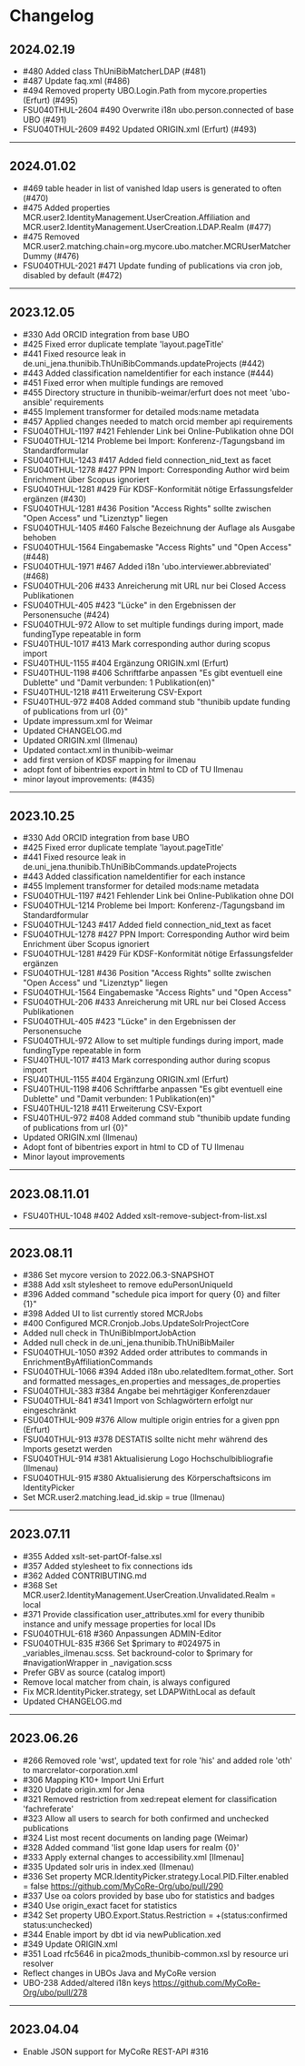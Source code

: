 # Changelog

## 2024.02.19

- #480 Added class ThUniBibMatcherLDAP (#481)
- #487 Update faq.xml (#486)
- #494 Removed property UBO.Login.Path from mycore.properties (Erfurt) (#495)
- FSU040THUL-2604 #490 Overwrite i18n ubo.person.connected of base UBO (#491)
- FSU040THUL-2609 #492 Updated ORIGIN.xml (Erfurt) (#493)
---

## 2024.01.02

- #469 table header in list of vanished ldap users is generated to often (#470)
- #475 Added properties MCR.user2.IdentityManagement.UserCreation.Affiliation and MCR.user2.IdentityManagement.UserCreation.LDAP.Realm (#477)
- #475 Removed MCR.user2.matching.chain=org.mycore.ubo.matcher.MCRUserMatcherDummy (#476)
- FSU040THUL-2021 #471 Update funding of publications via cron job, disabled by default (#472)
---

## 2023.12.05

- #330 Add ORCID integration from base UBO
- #425 Fixed error duplicate template 'layout.pageTitle'
- #441 Fixed resource leak in de.uni_jena.thunibib.ThUniBibCommands.updateProjects (#442)
- #443 Added classification nameIdentifier for each instance (#444)
- #451 Fixed error when multiple fundings are removed
- #455 Directory structure in thunibib-weimar/erfurt does not meet 'ubo-ansible' requirements
- #455 Implement transformer for detailed mods:name metadata
- #457 Applied changes needed to match orcid member api requirements
- FSU040THUL-1197 #421 Fehlender Link bei Online-Publikation ohne DOI
- FSU040THUL-1214 Probleme bei Import: Konferenz-/Tagungsband im Standardformular
- FSU040THUL-1243 #417 Added field connection_nid_text as facet
- FSU040THUL-1278 #427 PPN Import: Corresponding Author wird beim Enrichment über Scopus ignoriert
- FSU040THUL-1281 #429 Für KDSF-Konformität nötige Erfassungsfelder ergänzen (#430)
- FSU040THUL-1281 #436 Position "Access Rights" sollte zwischen "Open Access" und "Lizenztyp" liegen
- FSU040THUL-1405 #460 Falsche Bezeichnung der Auflage als Ausgabe behoben
- FSU040THUL-1564  Eingabemaske "Access Rights" und "Open Access" (#448)
- FSU040THUL-1971 #467 Added i18n 'ubo.interviewer.abbreviated' (#468)
- FSU040THUL-206 #433 Anreicherung mit URL nur bei Closed Access Publikationen
- FSU040THUL-405 #423 "Lücke" in den Ergebnissen der Personensuche (#424)
- FSU040THUL-972 Allow to set multiple fundings during import, made fundingType repeatable in form
- FSU40THUL-1017 #413 Mark corresponding author during scopus import
- FSU40THUL-1155 #404 Ergänzung ORIGIN.xml (Erfurt)
- FSU40THUL-1198 #406 Schriftfarbe anpassen "Es gibt eventuell eine Dublette" und "Damit verbunden: 1 Publikation(en)"
- FSU40THUL-1218 #411 Erweiterung CSV-Export
- FSU40THUL-972 #408 Added command stub "thunibib update funding of publications from url {0}"
- Update impressum.xml for Weimar
- Updated CHANGELOG.md
- Updated ORIGIN.xml (Ilmenau)
- Updated contact.xml in thunibib-weimar
- add first version of KDSF mapping for ilmenau
- adopt font of bibentries export in html to CD of TU Ilmenau
- minor layout improvements: (#435)
---

## 2023.10.25

- #330 Add ORCID integration from base UBO
- #425 Fixed error duplicate template 'layout.pageTitle'
- #441 Fixed resource leak in de.uni_jena.thunibib.ThUniBibCommands.updateProjects
- #443 Added classification nameIdentifier for each instance
- #455 Implement transformer for detailed mods:name metadata
- FSU040THUL-1197 #421 Fehlender Link bei Online-Publikation ohne DOI
- FSU040THUL-1214 Probleme bei Import: Konferenz-/Tagungsband im Standardformular
- FSU040THUL-1243 #417 Added field connection_nid_text as facet
- FSU040THUL-1278 #427 PPN Import: Corresponding Author wird beim Enrichment über Scopus ignoriert
- FSU040THUL-1281 #429 Für KDSF-Konformität nötige Erfassungsfelder ergänzen
- FSU040THUL-1281 #436 Position "Access Rights" sollte zwischen "Open Access" und "Lizenztyp" liegen
- FSU040THUL-1564  Eingabemaske "Access Rights" und "Open Access"
- FSU040THUL-206 #433 Anreicherung mit URL nur bei Closed Access Publikationen
- FSU040THUL-405 #423 "Lücke" in den Ergebnissen der Personensuche
- FSU040THUL-972 Allow to set multiple fundings during import, made fundingType repeatable in form
- FSU40THUL-1017 #413 Mark corresponding author during scopus import
- FSU40THUL-1155 #404 Ergänzung ORIGIN.xml (Erfurt)
- FSU40THUL-1198 #406 Schriftfarbe anpassen "Es gibt eventuell eine Dublette" und "Damit verbunden: 1 Publikation(en)"
- FSU40THUL-1218 #411 Erweiterung CSV-Export
- FSU40THUL-972 #408 Added command stub "thunibib update funding of publications from url {0}"
- Updated ORIGIN.xml (Ilmenau)
- Adopt font of bibentries export in html to CD of TU Ilmenau
- Minor layout improvements
---

## 2023.08.11.01

- FSU40THUL-1048 #402 Added xslt-remove-subject-from-list.xsl
---


## 2023.08.11

- #386 Set mycore version to 2022.06.3-SNAPSHOT
- #388 Add xslt stylesheet to remove eduPersonUniqueId
- #396 Added command "schedule pica import for query {0} and filter {1}"
- #398 Added UI to list currently stored MCRJobs
- #400 Configured MCR.Cronjob.Jobs.UpdateSolrProjectCore
- Added null check in ThUniBibImportJobAction
- Added null check in de.uni_jena.thunibib.ThUniBibMailer
- FSU040THUL-1050 #392 Added order attributes to commands in EnrichmentByAffiliationCommands
- FSU040THUL-1066 #394 Added i18n ubo.relatedItem.format_other. Sort and formatted messages_en.properties and messages_de.properties
- FSU040THUL-383 #384 Angabe bei mehrtägiger Konferenzdauer
- FSU040THUL-841 #341 Import von Schlagwörtern erfolgt nur eingeschränkt
- FSU040THUL-909 #376 Allow multiple origin entries for a given ppn (Erfurt)
- FSU040THUL-913 #378 DESTATIS sollte nicht mehr während des Imports gesetzt werden
- FSU040THUL-914 #381 Aktualisierung Logo Hochschulbibliografie (Ilmenau)
- FSU040THUL-915 #380 Aktualisierung des Körperschaftsicons im IdentityPicker
- Set MCR.user2.matching.lead_id.skip = true (Ilmenau)
---

## 2023.07.11

- #355 Added xslt-set-partOf-false.xsl
- #357 Added stylesheet to fix connections ids
- #362 Added CONTRIBUTING.md
- #368 Set MCR.user2.IdentityManagement.UserCreation.Unvalidated.Realm = local
- #371 Provide classification user_attributes.xml for every thunibib instance and unify message properties for local IDs
- FSU040THUL-618 #360 Anpassungen ADMIN-Editor
- FSU040THUL-835 #366 Set $primary to #024975 in _variables_ilmenau.scss. Set backround-color to $primary for #navigationWrapper in _navigation.scss
- Prefer GBV as source (catalog import)
- Remove local matcher from chain, is always configured
- Fix MCR.IdentityPicker.strategy, set LDAPWithLocal as default
- Updated CHANGELOG.md
---

## 2023.06.26

- #266 Removed role 'wst', updated text for role 'his' and added role 'oth' to marcrelator-corporation.xml
- #306 Mapping K10+ Import Uni Erfurt
- #320 Update origin.xml for Jena
- #321 Removed restriction from xed:repeat element for classification 'fachreferate'
- #323 Allow all users to search for both confirmed and unchecked publications
- #324 List most recent documents on landing page (Weimar)
- #328 Added command 'list gone ldap users for realm {0}'
- #333 Apply external changes to accessibility.xml [Ilmenau]
- #335 Updated solr uris in index.xed (Ilmenau)
- #336 Set property MCR.IdentityPicker.strategy.Local.PID.Filter.enabled = false https://github.com/MyCoRe-Org/ubo/pull/290
- #337 Use oa colors provided by base ubo for statistics and badges
- #340 Use origin_exact facet for statistics
- #342 Set property UBO.Export.Status.Restriction = +(status:confirmed status:unchecked)
- #344 Enable import by dbt id via newPublication.xed
- #349 Update ORIGIN.xml
- #351 Load rfc5646 in pica2mods_thunibib-common.xsl by resource uri resolver
- Reflect changes in UBOs Java and MyCoRe version
- UBO-238 Added/altered i18n keys https://github.com/MyCoRe-Org/ubo/pull/278
---

## 2023.04.04

- Enable JSON support for MyCoRe REST-API #316
